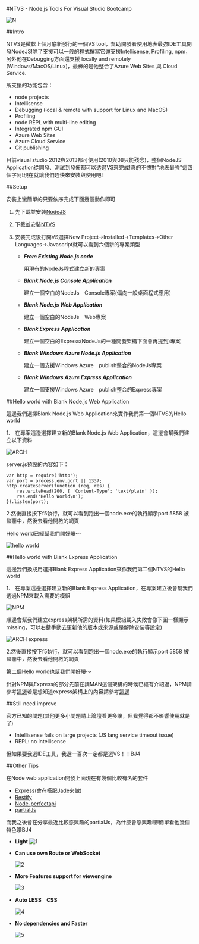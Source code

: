 #NTVS - Node.js Tools For Visual Studio Bootcamp

![N](https://dl.dropboxusercontent.com/u/20925528/%E6%8A%80%E8%A1%93Blog/blogs/20131227/Codeplex%20Logo.png)

##Intro

NTVS是微軟上個月底新發行的一個VS tool，幫助開發者使用地表最強IDE工具開發NodeJS!除了支援可以一般的程式撰寫它還支援Intellisense, Profiling, npm，另外他在Debugging方面還支援 locally and remotely (Windows/MacOS/Linux)，最棒的是他整合了Azure Web Sites 與 Cloud Service.

所支援的功能包含：

- node projects
- Intellisense
- Debugging (local & remote with support for Linux and MacOS)
- Profiling
- node REPL with multi-line editing
- Integrated npm GUI
- Azure Web Sites
- Azure Cloud Service
- Git publishing

目前visual studio 2012與2013都可使用(2010與08只能殘念)，整個NodeJS Application從開發、測試到發佈都可以透過VS來完成!真的不愧對"地表最強"這四個字阿!現在就讓我們趕快來安裝與使用吧!

##Setup

安裝上蠻簡單的只要依序完成下面幾個動作即可

1. 先下載並安裝[NodeJS](http://nodejs.org/)
2. 下載並安裝[NTVS](https://nodejstools.codeplex.com/releases)
3. 安裝完成後打開VS選擇New Project->Installed->Templates->Other Languages->Javascript就可以看到六個新的專案類型

	- <em>**From Existing Node.js code**</em>
	
		用現有的NodeJs程式建立新的專案	 	

	- <em>**Blank Node.js Console Application**</em>
		
		建立一個空白的NodeJs　Console專案(偏向一般桌面程式應用）
		
	- <em>**Blank Node.js Web Application**</em>
	
		建立一個空白的NodeJs　Web專案

	- <em>**Blank Express Application**</em>
	
		建立一個空白的Express(NodeJs的一種開發架構下面會再提到)專案

	- <em>**Blank Windows Azure Node.js Application**</em>

		建立一個支援Windows Azure　publish整合的NodeJs專案

	- <em>**Blank Windows Azure Express Application**</em>

		建立一個支援Windows Azure　publish整合的Express專案


##Hello world with Blank Node.js Web Application

這邊我們選擇Blank Node.js Web Application來實作我們第一個NTVS的Hello world

1.　在專案這邊選擇建立新的Blank Node.js Web Application，這邊會幫我們建立以下資料

![ARCH](https://dl.dropboxusercontent.com/u/20925528/%E6%8A%80%E8%A1%93Blog/blogs/20131227/Arch.PNG)

server.js預設的內容如下：

	var http = require('http');
	var port = process.env.port || 1337;
	http.createServer(function (req, res) {
	    res.writeHead(200, { 'Content-Type': 'text/plain' });
	    res.end('Hello World\n');
	}).listen(port);

2.然後直接按下f5執行，就可以看到跑出一個node.exe的執行顯示port 5858 被監聽中，然後去看他開啟的網頁 

Hello world已經幫我們開好瞜～

![hello world](https://dl.dropboxusercontent.com/u/20925528/%E6%8A%80%E8%A1%93Blog/blogs/20131227/hello%20world.PNG)

##Hello world with Blank Express Application

這邊我們換成用選擇Blank Express Application來作我們第二個NTVS的Hello world

1.　在專案這邊選擇建立新的Blank Express Application，在專案建立後會幫我們透過NPM來載入需要的模組

![NPM](https://dl.dropboxusercontent.com/u/20925528/%E6%8A%80%E8%A1%93Blog/blogs/20131227/npm%20update.PNG)

順邊會幫我們建立express架構所需的資料(如果模組載入失敗會像下圖一樣顯示missing，可以右鍵手動去更新他的版本或來源或是解除安裝等設定)

![ARCH express](https://dl.dropboxusercontent.com/u/20925528/%E6%8A%80%E8%A1%93Blog/blogs/20131227/Arch%20express.PNG)

2.然後直接按下f5執行，就可以看到跑出一個node.exe的執行顯示port 5858 被監聽中，然後去看他開啟的網頁 

第二個Hello world也幫我們開好瞜～

針對NPM與Express的部分先前在講MAN這個架構的時候已經有介紹過，NPM請參考[這邊](http://www.dotblogs.com.tw/blackie1019/archive/2013/10/23/125248.aspx)若是想知道express架構上的內容請參考[這邊](http://www.dotblogs.com.tw/blackie1019/archive/2013/10/23/125249.aspx)

##Still need improve

官方已知的問題(其他更多小問題請上論壇看更多瞜，但我覺得都不影響使用就是了)

- Intellisense fails on large projects (JS lang service timeout issue)
- REPL: no intellisense

但如果要我選IDE工具，我選一百次一定都是選VS！！BJ4

##Other Tips

在Node web application開發上面現在有幾個比較有名的套件

- [Express](http://expressjs.com/)(會在搭配[Jade](http://jade-lang.com/)來做)
- [Restify](http://mcavage.me/node-restify/)
- [Node-perfectapi](http://perfectapi.github.io/node-perfectapi/)
- [partialJs](http://www.partialjs.com/)

而我之後會在分享最近比較感興趣的partialJs，為什麼會感興趣哩!簡單看他幾個特色瞜BJ4

-	**Light**
	![1](https://dl.dropboxusercontent.com/u/20925528/%E6%8A%80%E8%A1%93Blog/blogs/20131227/compare_1.PNG)

-	**Can use own Route or WebSocket**	
	
	![2](https://dl.dropboxusercontent.com/u/20925528/%E6%8A%80%E8%A1%93Blog/blogs/20131227/compare_2.PNG)	

-	**More Features support for viewengine**	
	
	![3](https://dl.dropboxusercontent.com/u/20925528/%E6%8A%80%E8%A1%93Blog/blogs/20131227/compare_3.PNG)	

-	**Auto LESS　CSS**
	
	![4](https://dl.dropboxusercontent.com/u/20925528/%E6%8A%80%E8%A1%93Blog/blogs/20131227/compare_4.PNG)	

-	**No dependencies and Faster**	
	
	![5](https://dl.dropboxusercontent.com/u/20925528/%E6%8A%80%E8%A1%93Blog/blogs/20131227/compare_5.PNG)	


